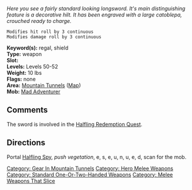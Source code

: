 *Here you see a fairly standard looking longsword. It's main
distinguishing feature is a decorative hilt. It has been engraved with a
large catoblepa, crouched ready to charge.*

`Modifies hit roll by 3 continuous`  
`Modifies damage roll by 3 continuous`

**Keyword(s):** regal, shield  
**Type:** weapon  
**Slot:** <wielded>  
**Levels:** Levels 50-52  
**Weight:** 10 lbs  
**Flags:** none  
**Area:** [Mountain Tunnels](:Category:Mountain_Tunnels "wikilink")
([Map](Mountain_Tunnels_Map "wikilink"))  
**Mob:** [Mad Adventurer](Mad_Adventurer "wikilink")  

## Comments

The sword is involved in the [Halfling Redemption
Quest](Halfling_Redemption_Quest "wikilink").

## Directions

Portal [Halfling Spy](Halfling_Spy "wikilink"), *push vegetation*, e, s,
e, u, n, u, e, d, scan for the mob.

[Category: Gear In Mountain
Tunnels](Category:_Gear_In_Mountain_Tunnels "wikilink") [Category: Hero
Melee Weapons](Category:_Hero_Melee_Weapons "wikilink") [Category:
Standard One-Or-Two-Handed
Weapons](Category:_Standard_One-Or-Two-Handed_Weapons "wikilink")
[Category: Melee Weapons That
Slice](Category:_Melee_Weapons_That_Slice "wikilink")

